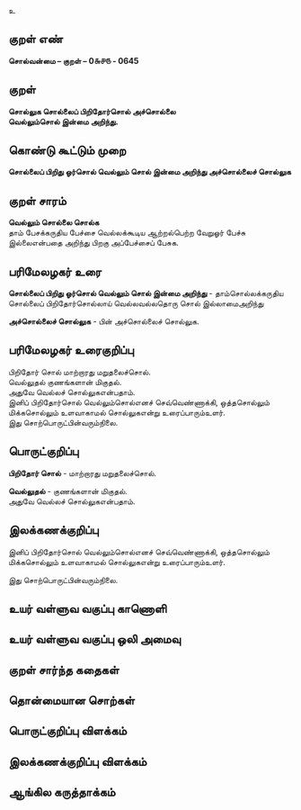 உ

## குறள் எண் 

**சொல்வன்மை – குறள் – 0௬௪௫ - 0645**  

## குறள் 

**சொல்லுக சொல்லைப் பிறிதோர்சொல் அச்சொல்லை  
வெல்லும்சொல் இன்மை அறிந்து.**    

## கொண்டு கூட்டும் முறை

**சொல்லைப் பிறிது ஓர்சொல் வெல்லும் சொல் இன்மை அறிந்து அச்சொல்லைச் சொல்லுக**

## குறள் சாரம் 

**வெல்லும் சொல்லை சொல்க**  
தாம் பேசக்கருதிய பேச்சை வெல்லக்கூடிய ஆற்றல்பெற்ற வேறுஓர் பேச்சு இல்லைஎன்பதை அறிந்து பிறகு அப்பேச்சைப் பேசுக.  

## பரிமேலழகர் உரை

**சொல்லைப் பிறிது ஓர்சொல் வெல்லும் சொல் இன்மை அறிந்து** - தாம்சொல்லக்கருதிய சொல்லைப் பிறிதோர்சொல்லாய் வெல்லவல்லதொரு சொல் இல்லாமைஅறிந்து  

**அச்சொல்லைச் சொல்லுக** - பின் அச்சொல்லைச் சொல்லுக. 

## பரிமேலழகர் உரைகுறிப்பு   

பிறிதோர் சொல் மாற்றாரது மறுதலைச்சொல்.  
வெல்லுதல் குணங்களான் மிகுதல்.  
அதுவே வெல்லச் சொல்லுகஎன்பதாம்.  
இனிப் பிறிதோர்சொல் வெல்லும்சொல்எனச் செவ்வெண்ணாக்கி, ஒத்தசொல்லும் மிக்கசொல்லும் உளவாகாமல் சொல்லுகஎன்று உரைப்பாரும்உளர்.  
இது சொற்பொருட்பின்வரும்நிலை.    

## பொருட்குறிப்பு 

**பிறிதோர் சொல்** - மாற்றாரது மறுதலைச்சொல்.

**வெல்லுதல்** - குணங்களான் மிகுதல்.  
அதுவே வெல்லச் சொல்லுகஎன்பதாம்.  

## இலக்கணக்குறிப்பு    

இனிப் பிறிதோர்சொல் வெல்லும்சொல்எனச் செவ்வெண்ணாக்கி, ஒத்தசொல்லும் மிக்கசொல்லும் உளவாகாமல் சொல்லுகஎன்று உரைப்பாரும்உளர்.     

இது சொற்பொருட்பின்வரும்நிலை.

## உயர் வள்ளுவ வகுப்பு காணொளி


## உயர் வள்ளுவ வகுப்பு ஒலி அமைவு 

 
## குறள் சார்ந்த கதைகள் 


## தொன்மையான சொற்கள்


## பொருட்குறிப்பு விளக்கம்


## இலக்கணக்குறிப்பு விளக்கம்


## ஆங்கில கருத்தாக்கம் 



